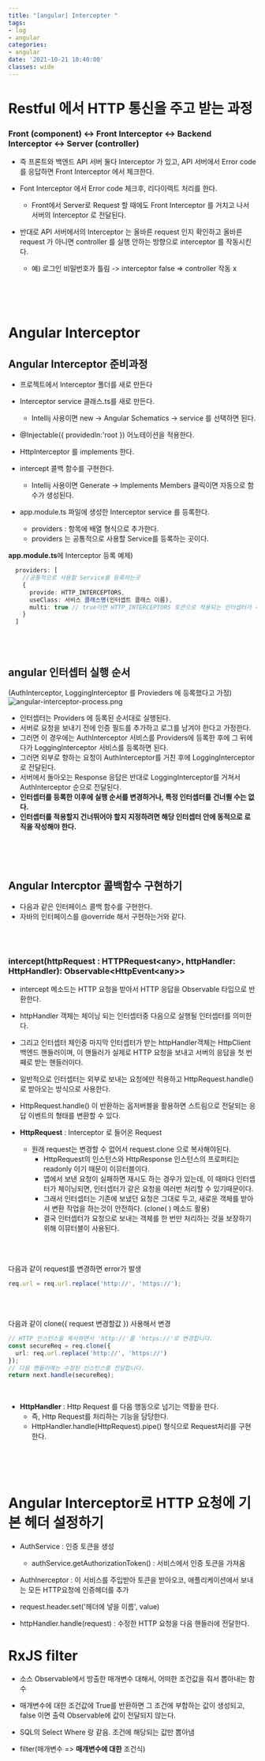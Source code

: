 ```yaml
---
title: "[angular] Intercepter "
tags:
- log
- angular
categories:
- angular
date: '2021-10-21 10:40:00'
classes: wide
---
```


# Restful 에서 HTTP 통신을 주고 받는 과정
### **Front (component) <-> Front Interceptor <-> Backend Interceptor <-> Server (controller)**
- 즉 프론트와 백엔드 API 서버 둘다 Interceptor 가 있고, API 서버에서 Error code 를 응답하면 Front Interceptor 에서 체크한다.
- Font Interceptor 에서 Error code 체크후, 리다이렉트 처리를 한다.
  - Front에서 Server로 Request 할 때에도 Front Interceptor 를 거치고 나서 서버의 Interceptor 로 전달된다.

- 반대로 API 서버에서의 Interceptor 는 올바른 request 인지 확인하고 올바른 request 가 아니면 controller 를 실행 안하는 방향으로 interceptor 를 작동시킨다.
   - 예) 로그인 비밀번호가 틀림 -> interceptor false => controller 작동 x


<br/>
<br/>
<br/>

# Angular Interceptor


## Angular Interceptor 준비과정
- 프로젝트에서 Interceptor 폴더를 새로 만든다
- Interceptor service 클래스.ts를 새로 만든다.
  - Intellij 사용이면 new -> Angular Schematics -> service 를 선택하면 된다.

- @Injectable({ providedIn:'root }) 어노테이션을 적용한다.
- HttpInterceptor 를 implements 한다.
- intercept 콜백 함수를 구현한다.
   - Intellij 사용이면 Generate -> Implements Members 클릭이면 자동으로 함수가 생성된다.

- app.module.ts 파일에 생성한 Interceptor service 를 등록한다.
  - providers : 항목에 배열 형식으로 추가한다.
  - providers 는 공통적으로 사용할 Service를 등록하는 곳이다.

**app.module.ts**에 Interceptor 등록 예제)
```typescript
  providers: [
    //공통적으로 사용할 Service를 등록하는곳
    {
      provide: HTTP_INTERCEPTORS,
      useClass: 서비스 클래스명(인터셉트 클래스 이름),
      multi: true // true이면 HTTP_INTERCEPTORS 토큰으로 적용되는 인터셉터가 하나만 있는 것이 아니라, 여러 개 있다는 것을 의미한다.
    }
  ]
```


<br/>
<br/>

## angular 인터셉터 실행 순서

(AuthInterceptor, LoggingInterceptor 를 Provieders 에 등록했다고 가정)
![angular-interceptor-process.png](/assets\image\posts_image\angular-interceptor-process.png)

- 인터셉터는 Providers 에 등록된 순서대로 실행된다.
- 서버로 요청을 보내기 전에 인증 필드를 추가하고 로그를 남겨야 한다고 가정한다.
- 그러면 이 경우에는 AuthInterceptor 서비스를 Providers에 등록한 후에 그 뒤에다가 LoggingInterceptor 서비스를 등록하면 된다.
- 그러면 외부로 향하는 요청이 AuthInterceptor를 거친 후에 LoggingInterceptor 로 전달된다.
- 서버에서 돌아오는 Response 응답은 반대로 LoggingInterceptor를 거쳐서 AuthInterceptor 순으로 전달된다.
- **인터셉터를 등록한 이후에 실행 순서를 변경하거나, 특정 인터셉터를 건너띌 수는 없다.**
- **인터셉터를 적용할지 건너뛰어야 할지 지정하려면 해당 인터셉터 안에 동적으로 로직을 작성해야 한다.**

<br/>
<br/>
<br/>   

## Angular Intercptor 콜백함수 구현하기
- 다음과 같은 인터페이스 콜백 함수를 구현한다.
- 자바의 인터페이스를 @override 해서 구현하는거와 같다.

<br/>
<br/>

### intercept(httpRequest : HTTPRequest\<any\>, httpHandler: HttpHandler): Observable\<HttpEvent\<any\>\>
- intercept 메소드는 HTTP 요청을 받아서 HTTP 응답을 Observable 타입으로 반환한다.

- httpHandler 객체는 체이닝 되는 인터셉터중 다음으로 실행될 인터셉터를 의미한다.

- 그리고 인터셉터 체인중 마지막 인터셉터가 받는 httpHandler객체는 HttpClient 백엔드 핸들러이며, 이 핸들러가 실제로 HTTP 요청을 보내고 서버의 응답을 첫 번째로 받는 핸들러이다.

- 일반적으로 인터셉터는 외부로 보내는 요청에만 적용하고 HttpRequest.handle()로 받아오는 방식으로 사용한다.

- HttpRequest.handle() 이 반환하는 옵저버블을 활용하면 스트림으로 전달되는 응답 이벤트의 형태를 변환할 수 있다.



- **HttpRequest** : Interceptor 로 들어온 Request
  - 원래 request는 변경할 수 없어서 request.clone 으로 복사해야된다.
    - HttpRequest의 인스턴스와 HttpResponse 인스턴스의 프로퍼티는 readonly 이기 때문이 이뮤터블이다.
    - 앱에서 보낸 요청이 실패하면 재시도 하는 경우가 있는데, 이 때마다 인터셉터가 체이닝되면, 인터셉터가 같은 요청을 여러번 처리할 수 있기때문이다.
    - 그래서 인터셉터는 기존에 보냈던 요청은 그대로 두고, 새로운 객체를 받아서 변환 작업을 하는것이 안전하다. (clone( ) 메소드 활용)
    - 결국 인터셉터가 요청으로 보내는 객체를 한 번만 처리하는 것을 보장하기 위해 이뮤터블이 사용된다.

<br/>
<br/>

다음과 같이 request를 변경하면 error가 발생

```typescript
req.url = req.url.replace('http://', 'https://');
```

<br/>
<br/>

다음과 같이 clone({ request 변경할값 }) 사용해서 변경
```typescript
// HTTP 인스턴스을 복사하면서 'http://'를 'https://'로 변경합니다.
const secureReq = req.clone({
  url: req.url.replace('http://', 'https://')
});
// 다음 핸들러에는 수정된 인스턴스를 전달합니다.
return next.handle(secureReq);
```



<br/>

- **HttpHandler** : Http Request 를 다음 행동으로 넘기는 역활을 한다.
  - 즉, Http Request를 처리하는 기능을 담당한다.
  - HttpHandler.handle(HttpRequest).pipe() 형식으로 Request처리를 구현 한다.

<br/>
<br/>
<br/>

# Angular Interceptor로 HTTP 요청에 기본 헤더 설정하기
- AuthService : 인증 토큰을 생성
  - authService.getAuthorizationToken() : 서비스에서 인증 토큰을 가져옴 

- AuthInerceptor : 이 서비스를 주입받아 토큰을 받아오코, 애플리케이션에서 보내는 모든 HTTP요청에 인증헤더를 추가

- request.header.set('헤더에 넣을 이름', value)
- httpHandler.handle(request) : 수정한 HTTP 요청을 다음 핸들러에 전달한다.



# RxJS filter
- 소스 Observable에서 방출한 매개변수 대해서, 어떠한 조건값을 줘서 뽑아내는 함수
- 매개변수에 대한 조건값에 True를 반환하면 그 조건에 부합하는 값이 생성되고, false 이면 출력 Observable에 값이 전달되지 않는다.

- SQL의 Select Where 랑 같음. 조건에 해당되는 값만 뽑아냄
- filter(매개변수 => **매개변수에 대한** 조건식)